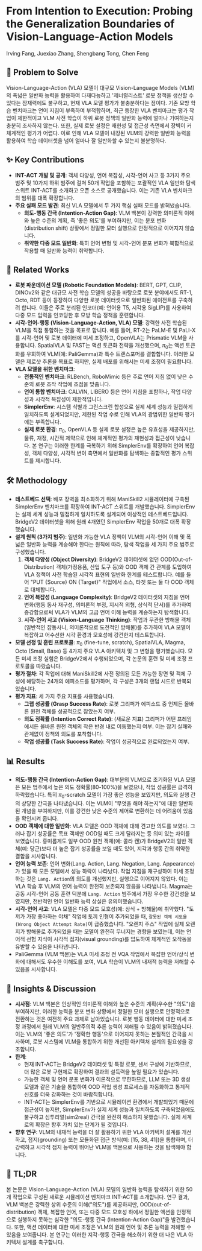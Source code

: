 # From Intention to Execution: Probing the Generalization Boundaries of Vision-Language-Action Models

Irving Fang, Juexiao Zhang, Shengbang Tong, Chen Feng

## 🧩 Problem to Solve

Vision-Language-Action (VLA) 모델이 대규모 Vision-Language Models (VLM)의 폭넓은 일반화 능력을 활용하여 다재다능하고 '제너럴리스트' 로봇 정책을 생산할 수 있다는 잠재력에도 불구하고, 현재 VLA 모델 평가가 불충분하다는 점이다. 기존 모방 학습 벤치마크는 언어 지침이 부족하여 부적합하며, 최근 등장한 VLA 벤치마크는 평가 작업이 제한적이고 VLM 사전 학습이 하위 로봇 정책의 일반화 능력에 얼마나 기여하는지 충분히 조사하지 않는다. 또한, 실제 로봇 설정은 재현성 및 접근성 측면에서 장벽이 커 체계적인 평가가 어렵다. 이로 인해 VLA 모델이 내장된 VLM의 강력한 일반화 능력을 활용하여 학습 데이터셋을 넘어 얼마나 잘 일반화할 수 있는지 불분명하다.

## ✨ Key Contributions

- **INT-ACT 개발 및 공개**: 객체 다양성, 언어 복잡성, 시각-언어 사고 등 3가지 주요 범주 및 10가지 하위 범주에 걸쳐 50개 작업을 포함하는 포괄적인 VLA 일반화 탐색 스위트 INT-ACT를 소개하고 오픈 소스로 공개했습니다. 이는 기존 VLA 벤치마크의 범위를 대폭 확장합니다.
- **주요 실패 모드 발견**: 최신 VLA 모델에서 두 가지 핵심 실패 모드를 밝혀냈습니다.
  - **의도-행동 간극 (Intention-Action Gap)**: VLM 백본이 강력한 의미론적 이해와 높은 수준의 계획, 즉 '좋은 의도'를 부여하지만, 이는 분포 변화(distribution shift) 상황에서 정밀한 모터 실행으로 안정적으로 이어지지 않습니다.
  - **취약한 다중 모드 일반화**: 특히 언어 변형 및 시각-언어 분포 변화가 복합적으로 작용할 때 일반화 능력이 취약합니다.

## 📎 Related Works

- **로봇 파운데이션 모델 (Robotic Foundation Models)**: BERT, GPT, CLIP, DINOv2와 같은 대규모 사전 학습 모델의 성공을 바탕으로 로봇 분야에서도 RT-1, Octo, RDT 등이 등장하여 다양한 로봇 데이터셋으로 일반화된 에이전트를 구축하려 합니다. 이들은 주로 분리된 인코더(예: 언어용 T5, 시각용 SigLIP)를 사용하여 다중 모드 입력을 인코딩한 후 모방 학습 정책을 훈련합니다.
- **시각-언어-행동 (Vision-Language-Action, VLA) 모델**: 강력한 사전 학습된 VLM을 직접 통합하는 것을 목표로 합니다. 예를 들어, RT-2는 PaLM-E 및 PaLI-X를 시각-언어 및 로봇 데이터에 미세 조정하고, OpenVLA는 Prismatic VLM을 사용합니다. SpatialVLA 및 FAST는 액션 토큰화 전략을 개선했으며, $\pi_0$는 액션 토큰화를 우회하여 VLM(예: PaliGemma)과 특수 트랜스포머를 결합합니다. 이러한 모델은 제로샷 추론을 목표로 하지만, 실제 배포를 위해서는 미세 조정이 필요합니다.
- **VLA 모델을 위한 벤치마크**:
  - **전통적인 벤치마크**: RLBench, RoboMimic 등은 주로 언어 지침 없이 낮은 수준의 로봇 조작 작업에 초점을 맞춥니다.
  - **언어 통합 벤치마크**: CALVIN, LIBERO 등은 언어 지침을 포함하나, 작업 다양성과 시각적 복잡성이 제한적입니다.
  - **SimplerEnv**: 시스템 식별과 그린스크린 합성으로 실제 세계 성능과 밀접하게 일치하도록 설계되었지만, 제한된 작업 수로 인해 VLA의 광범위한 일반화 평가에는 부족합니다.
  - **실제 로봇 환경**: $\pi_0$, OpenVLA 등 실제 로봇 설정은 높은 유효성을 제공하지만, 물류, 재정, 시간적 제약으로 인해 체계적인 평가의 재현성과 접근성이 낮습니다.
    본 연구는 이러한 한계를 극복하기 위해 SimplerEnv를 확장하여 언어 복잡성, 객체 다양성, 시각적 변이 측면에서 일반화를 탐색하는 종합적인 평가 스위트를 제시합니다.

## 🛠️ Methodology

- **테스트베드 선택**: 배포 장벽을 최소화하기 위해 ManiSkill2 시뮬레이터에 구축된 SimplerEnv 벤치마크를 확장하여 INT-ACT 스위트를 개발했습니다. SimplerEnv는 실제 세계 성능과 밀접하게 일치하도록 설계되어 이상적인 테스트베드입니다. BridgeV2 데이터셋을 위해 원래 4개였던 SimplerEnv 작업을 50개로 대폭 확장했습니다.
- **설계 원칙 (3가지 범주)**: 일반화 가능한 VLA 정책이 VLM의 시각-언어 이해 및 폭넓은 일반화 능력을 계승해야 한다는 원칙에 따라, 탐색 작업을 세 가지 주요 범주로 구성했습니다.
  1. **객체 다양성 (Object Diversity)**: BridgeV2 데이터셋에 없던 OOD(Out-of-Distribution) 객체(가정용품, 산업 도구 등)와 OOD 객체 간 관계를 도입하여 VLA 정책이 사전 학습된 시각적 표현의 일반화 한계를 테스트합니다. 예를 들어 "PUT {Source} ON {Target}" 작업에서 소스, 타겟 또는 둘 다 OOD 객체로 대체합니다.
  2. **언어 복잡성 (Language Complexity)**: BridgeV2 데이터셋의 지침을 언어 변화(행동 동사 재구성, 의미론적 부정, 지시적 외형, 상식적 단서)를 추가하여 증강함으로써 VLA가 VLM의 고급 언어 이해 능력을 계승하는지 탐색합니다.
  3. **시각-언어 사고 (Vision-Language Thinking)**: 작업과 무관한 방해물 객체(일반적인 잡동사니, 의미론적으로 도전적인 방해물)를 추가하여 VLA 모델이 복잡하고 어수선한 시각 환경과 모호성에 강건한지 테스트합니다.
- **모델 선정 및 훈련 프로토콜**: $\pi_0$ (fine-tune, scratch), SpatialVLA, Magma, Octo (Small, Base) 등 4가지 주요 VLA 아키텍처 및 그 변형을 평가했습니다. 모든 미세 조정 실험은 BridgeV2에서 수행되었으며, 각 논문의 훈련 및 미세 조정 프로토콜을 따랐습니다.
- **평가 절차**: 각 작업에 대해 ManiSkill2에 사전 정의된 모든 가능한 장면 및 객체 구성에 해당하는 24개의 에피소드를 평가하며, 각 구성은 3개의 랜덤 시드로 반복되었습니다.
- **평가 지표**: 세 가지 주요 지표를 사용했습니다.
  - **그랩 성공률 (Grasp Success Rate)**: 로봇 그리퍼가 에피소드 중 언제든 올바른 원천 객체를 성공적으로 잡았는지 여부.
  - **의도 정확률 (Intention Correct Rate)**: (새로운 지표) 그리퍼가 어떤 프레임에서든 올바른 원천 객체의 작은 반경 내로 이동했는지 여부. 이는 잡기 실패와 관계없이 정책의 의도를 포착합니다.
  - **작업 성공률 (Task Success Rate)**: 작업이 성공적으로 완료되었는지 여부.

## 📊 Results

- **의도-행동 간극 (Intention-Action Gap)**: 대부분의 VLM으로 초기화된 VLA 모델은 모든 범주에서 높은 의도 정확률(80-100%)을 보였으나, 작업 성공률은 급격히 하락했습니다. 특히 $\pi_0$-scratch 모델이 가장 좋은 성능을 보였지만, 의도와 실행 간의 상당한 간극을 나타냈습니다. 이는 VLM이 "무엇을 해야 하는지"에 대한 일반화된 개념을 부여하지만, 이를 강건한 낮은 수준의 제어로 변환하는 데 어려움이 있음을 확인시켜 줍니다.
- **OOD 객체에 대한 일반화**: VLA 모델은 OOD 객체에 대해 견고한 의도를 보였다. 그러나 잡기 성공률은 목표 객체만 OOD일 때도 크게 달라지는 등 의미 있는 차이를 보였습니다. 흥미롭게도 일부 OOD 원천 객체(예: 콜라 캔)가 BridgeV2의 일반 객체(예: 당근)보다 더 높은 잡기 성공률을 보일 때도 있어, 지각과 행동 간의 취약한 결합을 시사합니다.
- **언어 능력 보존**: 언어 변화(Lang. Action, Lang. Negation, Lang. Appearance)가 있을 때 모든 모델에서 성능 하락이 나타났다. 작업 지침을 재구성하여 미세 조정하는 것은 `Lang. Action`의 의도를 개선했지만, 실행으로 이어지지 않았다. 이는 VLA 학습 후 VLM의 언어 능력이 완전히 보존되지 않음을 나타냅니다. Magma는 공동 시각-언어 공동 훈련 덕분에 `Lang. Action` 범주에서 가장 우수한 강건성을 보였지만, 전반적인 언어 일반화 능력 상실은 유의미했습니다.
- **시각-언어 사고**: VLA 모델은 다중 모드 모호성(예: 상식 + 방해물)에 취약했다. "토끼가 가장 좋아하는 야채" 작업에 토끼 인형이 추가되었을 때, `잘못된 객체 시도율 (Wrong Object Attempt Rate)`이 급증했습니다. "오렌지 주스" 작업에 실제 오렌지가 방해물로 추가되었을 때는 모델이 완전히 무너지는 경향을 보였는데, 이는 언어적 선험 지식이 시각적 접지(visual grounding)를 압도하여 체계적인 오작동을 유발할 수 있음을 나타냅니다.
- PaliGemma (VLM 백본)는 VLA 미세 조정 전 VQA 작업에서 복잡한 언어/상식 변화에 대해서도 우수한 이해도를 보여, VLA 학습이 VLM의 내재적 능력을 저해할 수 있음을 시사합니다.

## 🧠 Insights & Discussion

- **시사점**: VLM 백본은 인상적인 의미론적 이해와 높은 수준의 계획(우수한 "의도")을 부여하지만, 이러한 능력을 분포 변화 상황에서 정밀한 모터 실행으로 안정적으로 전환하는 것은 여전히 주요 과제로 남아있습니다. 로봇 행동 데이터에 대한 미세 조정 과정에서 원래 VLM의 일반주의적 추론 능력이 저해될 수 있음이 밝혀졌습니다. 이는 VLM의 '좋은 의도'가 '정확한 행동'으로 이어지지 못하는 본질적인 간극을 시사하며, 로봇 시스템에 VLM을 통합하기 위한 개선된 아키텍처 설계의 필요성을 강조합니다.
- **한계**:
  - 현재 INT-ACT는 BridgeV2 데이터셋 및 특정 로봇, 센서 구성에 기반하므로, 더 많은 로봇 구현체로 확장하여 결과의 설득력을 높일 필요가 있습니다.
  - 가능한 객체 및 언어 분포 변화가 이론적으로 무한하므로, LLM 또는 3D 생성 모델과 같은 기술을 통합하여 OOD 작업 생성 프로세스를 자동화하고 통계적 신호를 더욱 강화하는 것이 바람직합니다.
  - INT-ACT는 SimplerEnv를 기반으로 시뮬레이션 환경에서 개발되었기 때문에 접근성이 높지만, SimplerEnv가 실제 세계 성능과 일치하도록 구축되었음에도 불구하고 심투리얼(sim2real) 간극을 완전히 해소하지 못했습니다. 실제 세계로의 확장은 향후 가치 있는 단계가 될 것입니다.
- **향후 연구**: VLM의 내재적 능력을 더 잘 활용하기 위한 VLA 아키텍처 설계를 개선하고, 접지(grounding) 또는 모듈화된 접근 방식(예: [15, 38, 41])을 통합하며, 더 강력하고 시각적 접지 능력이 뛰어난 VLM을 백본으로 사용하는 것을 탐색해야 합니다.

## 📌 TL;DR

본 논문은 Vision-Language-Action (VLA) 모델의 일반화 능력을 탐색하기 위한 50개 작업으로 구성된 새로운 시뮬레이션 벤치마크 INT-ACT를 소개합니다. 연구 결과, VLM 백본은 강력한 상위 수준의 이해("의도")를 제공하지만, OOD(out-of-distribution) 객체, 복잡한 언어, 또는 다중 모드 모호성 하에서 정밀한 액션을 안정적으로 실행하지 못하는 심각한 "의도-행동 간극 (Intention-Action Gap)"을 발견했습니다. 또한, 액션 데이터에 대한 미세 조정은 VLM의 원래 언어 및 추론 능력을 저해할 수 있음을 보여줍니다. 본 연구는 이러한 지각-행동 간극을 해소하기 위한 더 나은 VLA 아키텍처 설계를 촉구합니다.

